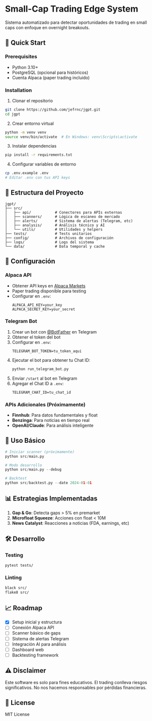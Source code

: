 # Small-Cap Trading Edge System

Sistema automatizado para detectar oportunidades de trading en small caps con enfoque en overnight breakouts.

## 🚀 Quick Start

### Prerequisites
- Python 3.10+
- PostgreSQL (opcional para históricos)
- Cuenta Alpaca (paper trading incluido)

### Installation

1. Clonar el repositorio
```bash
git clone https://github.com/jefrnc/jgpt.git
cd jgpt
```

2. Crear entorno virtual
```bash
python -m venv venv
source venv/bin/activate  # En Windows: venv\Scripts\activate
```

3. Instalar dependencias
```bash
pip install -r requirements.txt
```

4. Configurar variables de entorno
```bash
cp .env.example .env
# Editar .env con tus API keys
```

## 📁 Estructura del Proyecto

```
jgpt/
├── src/
│   ├── api/           # Conectores para APIs externas
│   ├── scanners/      # Lógica de escaneo de mercado
│   ├── alerts/        # Sistema de alertas (Telegram, etc)
│   ├── analysis/      # Análisis técnico y AI
│   └── utils/         # Utilidades y helpers
├── tests/             # Tests unitarios
├── config/            # Archivos de configuración
├── logs/              # Logs del sistema
└── data/              # Data temporal y cache
```

## 🔧 Configuración

### Alpaca API
- Obtener API keys en [Alpaca Markets](https://alpaca.markets/)
- Paper trading disponible para testing
- Configurar en `.env`:
  ```
  ALPACA_API_KEY=your_key
  ALPACA_SECRET_KEY=your_secret
  ```

### Telegram Bot
1. Crear un bot con [@BotFather](https://t.me/botfather) en Telegram
2. Obtener el token del bot
3. Configurar en `.env`:
   ```
   TELEGRAM_BOT_TOKEN=tu_token_aqui
   ```
4. Ejecutar el bot para obtener tu Chat ID:
   ```bash
   python run_telegram_bot.py
   ```
5. Enviar `/start` al bot en Telegram
6. Agregar el Chat ID a `.env`:
   ```
   TELEGRAM_CHAT_ID=tu_chat_id
   ```

### APIs Adicionales (Próximamente)
- **Finnhub**: Para datos fundamentales y float
- **Benzinga**: Para noticias en tiempo real
- **OpenAI/Claude**: Para análisis inteligente

## 🎯 Uso Básico

```python
# Iniciar scanner (próximamente)
python src/main.py

# Modo desarrollo
python src/main.py --debug

# Backtest
python src/backtest.py --date 2024-01-01
```

## 📊 Estrategias Implementadas

1. **Gap & Go**: Detecta gaps > 5% en premarket
2. **Microfloat Squeeze**: Acciones con float < 10M
3. **News Catalyst**: Reacciones a noticias (FDA, earnings, etc)

## 🛠️ Desarrollo

### Testing
```bash
pytest tests/
```

### Linting
```bash
black src/
flake8 src/
```

## 📈 Roadmap

- [x] Setup inicial y estructura
- [ ] Conexión Alpaca API
- [ ] Scanner básico de gaps
- [ ] Sistema de alertas Telegram
- [ ] Integración AI para análisis
- [ ] Dashboard web
- [ ] Backtesting framework

## ⚠️ Disclaimer

Este software es solo para fines educativos. El trading conlleva riesgos significativos. No nos hacemos responsables por pérdidas financieras.

## 📝 License

MIT License
